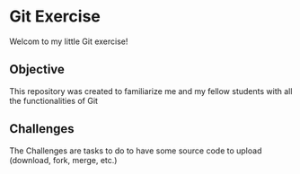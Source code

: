 # Git Exercise

Welcom to my little Git exercise!

## Objective
This repository was created to familiarize me and my fellow students with all the functionalities of Git

## Challenges
The Challenges are tasks to do to have some source code to upload (download, fork, merge, etc.)